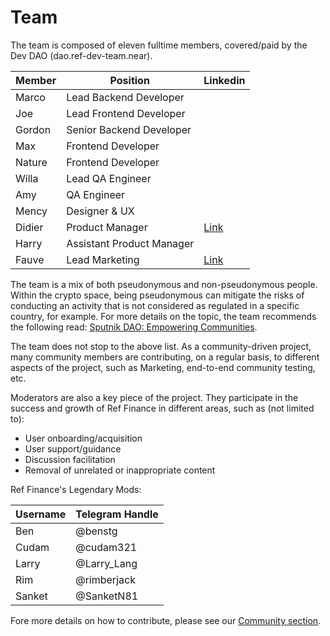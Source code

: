 # Team

The team is composed of eleven fulltime members, covered/paid by the Dev DAO (dao.ref-dev-team.near).

| Member | Position                  | Linkedin                                                    |
| ------ | ------------------------- | ----------------------------------------------------------- |
| Marco  | Lead Backend Developer    |                                                             |
| Joe    | Lead Frontend Developer   |                                                             |
| Gordon | Senior Backend Developer  |                                                             |
| Max    | Frontend Developer        |                                                             |
| Nature | Frontend Developer        |                                                             |
| Willa  | Lead QA Engineer          |                                                             |
| Amy    | QA Engineer               |                                                             |
| Mency  | Designer & UX             |                                                             |
| Didier | Product Manager           | [Link](https://www.linkedin.com/in/didier-pironi-68940066/) |
| Harry  | Assistant Product Manager |                                                             |
| Fauve  | Lead Marketing            | [Link](https://www.linkedin.com/in/fauve-altman/)           |

The team is a mix of both pseudonymous and non-pseudonymous people. Within the crypto space, being pseudonymous can mitigate the risks of conducting an activity that is not considered as regulated in a specific country, for example. For more details on the topic, the team recommends the following read: [Sputnik DAO: Empowering Communities](https://medium.com/sputnikdao/sputnik-dao-empowering-communities-e55ac65f4433).

The team does not stop to the above list. As a community-driven project, many community members are contributing, on a regular basis, to different aspects of the project, such as Marketing, end-to-end community testing, etc.&#x20;

Moderators are also a key piece of the project. They participate in the success and growth of Ref Finance in different areas, such as (not limited to):

* User onboarding/acquisition
* User support/guidance
* Discussion facilitation
* Removal of unrelated or inappropriate content

Ref Finance's Legendary Mods:

| Username | Telegram Handle |
| -------- | --------------- |
| Ben      | @benstg         |
| Cudam    | @cudam321       |
| Larry    | @Larry\_Lang    |
| Rim      | @rimberjack     |
| Sanket   | @SanketN81      |

Fore more details on how to contribute, please see our [Community section](community.md).

